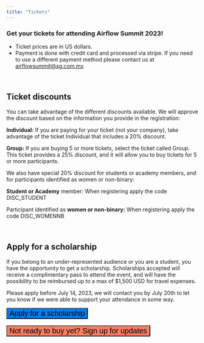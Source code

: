 ```yaml
---
title: "Tickets"
---
```


### Get your tickets for attending Airflow Summit 2023!


<script src="https://js.tito.io/v2/with/ga4,hits" async></script>
<tito-widget event="airflowsummit/2023"></tito-widget>

* Ticket prices are in US dollars.
* Payment is done with credit card and processed via stripe. If you need to use a different payment method please contact us at airflowsummit@sg.com.mx 

<br>

## Ticket discounts

You can take advantage of the different discounts available. We will approve the discount based on the information you provide in the registration:

**Individual:** If you are paying for your ticket (not your company), take advantage of the ticket Individual that includes a 20% discount.

**Group:** If you are buying 5 or more tickets, select the ticket called Group. This ticket provides a 25% discount, and it will allow you to buy tickets for 5 or more participants.

We also have special 20% discount for students or academy members, and for participants identified as women or non-binary:

**Student or Academy** member: When registering apply the code DISC_STUDENT

Participant identified as **women or non-binary:** When registering apply the code DISC_WOMENNB

<br>

## Apply for a scholarship

If you belong to an under-represented audience or you are a student, you have the opportunity to get a scholarship. Scholarships accepted will receive a complimentary pass to attend the event, and will have the possibility to be reimbursed up to a max of $1,500 USD for travel expenses. 

Please apply before July 14, 2023, we will contact you by July 20th to let you know if we were able to support your attendance in some way.

<div class="text-center">
<a href="https://docs.google.com/forms/d/e/1FAIpQLSeBE6DRor8HTAD-JrjOV_2P1vZME2Jz_eHVG9iwiMhpZami0g/viewform" target="_blank">
<button class="btn text-white my-3 btn-rounded" style="font-size: 1.4em; background-color:#017CEE;">Apply for a scholarship</button>
</a>
</div>

<br>

<div class="text-center">
<button data-tf-popup="TxCJx3Vp" data-tf-opacity="100" data-tf-size="100" data-tf-iframe-props="title=Airflow Summit 2023 - Interested" data-tf-transitive-search-params data-tf-medium="snippet" data-tf-hidden="utm_source=,utm_medium=,utm_campaign=" class="btn text-white my-3 btn-rounded" style="font-size: 1.4em; background-color:#fd7e62;">Not ready to buy yet? Sign up for updates</button><script src="//embed.typeform.com/next/embed.js"></script>
</div>